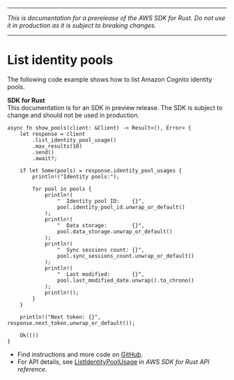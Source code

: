 --------

 *This is documentation for a prerelease of the AWS SDK for Rust\. Do not use it in production as it is subject to breaking changes\.* 

--------

# List identity pools<a name="cognito-sync_ListIdentityPoolUsage_rust_topic"></a>

The following code example shows how to list Amazon Cognito identity pools\.

**SDK for Rust**  
This documentation is for an SDK in preview release\. The SDK is subject to change and should not be used in production\.
  

```
async fn show_pools(client: &Client) -> Result<(), Error> {
    let response = client
        .list_identity_pool_usage()
        .max_results(10)
        .send()
        .await?;

    if let Some(pools) = response.identity_pool_usages {
        println!("Identity pools:");

        for pool in pools {
            println!(
                "  Identity pool ID:    {}",
                pool.identity_pool_id.unwrap_or_default()
            );
            println!(
                "  Data storage:        {}",
                pool.data_storage.unwrap_or_default()
            );
            println!(
                "  Sync sessions count: {}",
                pool.sync_sessions_count.unwrap_or_default()
            );
            println!(
                "  Last modified:       {}",
                pool.last_modified_date.unwrap().to_chrono()
            );
            println!();
        }
    }

    println!("Next token: {}", response.next_token.unwrap_or_default());

    Ok(())
}
```
+  Find instructions and more code on [GitHub](https://github.com/awsdocs/aws-doc-sdk-examples/tree/main/.rust_alpha/cognitosync#code-examples)\. 
+  For API details, see [ListIdentityPoolUsage](https://awslabs.github.io/aws-sdk-rust/) in *AWS SDK for Rust API reference*\. 